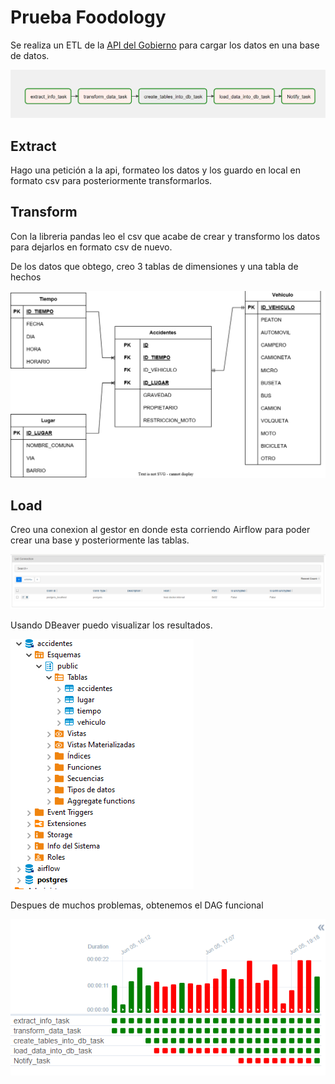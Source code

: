 # Prueba Foodology

Se realiza un ETL de la [API del Gobierno](https-datos.gov.co/resource/7cci-nqqb.json) para cargar los datos en una base de datos.

![ETL](images/Tasks.PNG)

## Extract

Hago una petición a la api, formateo los datos y los guardo en local en formato csv para posteriormente transformarlos.

## Transform

Con la libreria pandas leo el csv que acabe de crear y transformo los datos para dejarlos en formato csv de nuevo.

De los datos que obtego, creo 3 tablas de dimensiones y una tabla de hechos

![Modelo_estrella](images/Modelo_estrella.PNG)

## Load

Creo una conexion al gestor en donde esta corriendo Airflow para poder crear una base y posteriormente las tablas.

![Conexión](images/Conn.PNG)

Usando DBeaver puedo visualizar los resultados.

![Dbeaver](images/Dbeaver.PNG)

Despues de muchos problemas, obtenemos el DAG funcional

![Dag](images/Dag_runs.PNG)
